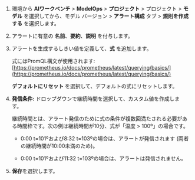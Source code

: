 1.  環境から **AIワークベンチ** > **ModelOps** > **プロジェクト** > プロジェクト > **モデル** を選択してから、モデル バージョン > **アラート構成** タブ > **規則を作成する** を選択します。


1.  アラートに有意の **名前**、**要約**、**説明** を付与します。


1.  アラートを生成するしきい値を定義して、**式** を追加します。

    式にはPromQL構文が使用されます: [https://prometheus.io/docs/prometheus/latest/querying/basics/](https://prometheus.io/docs/prometheus/latest/querying/basics/)

    **デフォルトにリセット** を選択して、デフォルトの式にリセットします。


1.  **発信条件:** ドロップダウンで継続時間を選択して、カスタム値を作成します。

    継続時間とは、アラート発信のために式の条件が複数回満たされる必要がある時間枠です。次の例は継続時間が10分、式が「温度 > 100º」の場合です。

    -   0:00 t=101ºおよび8:32 t=103ºの場合は、アラートが発信されます (両者の継続時間が10:00未満のため)。


    -   0:00 t=101ºおよび11:32 t=103ºの場合は、アラートは発信されません。


1.  **保存**を選択します。


